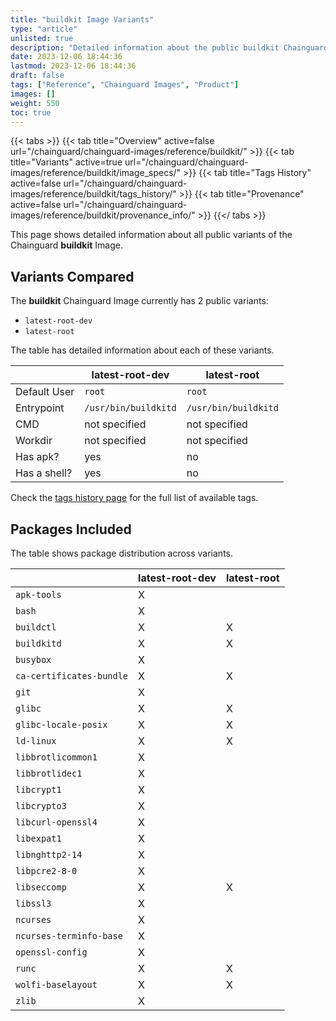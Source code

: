 ```yaml
---
title: "buildkit Image Variants"
type: "article"
unlisted: true
description: "Detailed information about the public buildkit Chainguard Image variants"
date: 2023-12-06 18:44:36
lastmod: 2023-12-06 18:44:36
draft: false
tags: ["Reference", "Chainguard Images", "Product"]
images: []
weight: 550
toc: true
---
```


{{< tabs >}}
{{< tab title="Overview" active=false url="/chainguard/chainguard-images/reference/buildkit/" >}}
{{< tab title="Variants" active=true url="/chainguard/chainguard-images/reference/buildkit/image_specs/" >}}
{{< tab title="Tags History" active=false url="/chainguard/chainguard-images/reference/buildkit/tags_history/" >}}
{{< tab title="Provenance" active=false url="/chainguard/chainguard-images/reference/buildkit/provenance_info/" >}}
{{</ tabs >}}

This page shows detailed information about all public variants of the Chainguard **buildkit** Image.

## Variants Compared
The **buildkit** Chainguard Image currently has 2 public variants: 

- `latest-root-dev`
- `latest-root`

The table has detailed information about each of these variants.

|              | latest-root-dev      | latest-root          |
|--------------|----------------------|----------------------|
| Default User | `root`               | `root`               |
| Entrypoint   | `/usr/bin/buildkitd` | `/usr/bin/buildkitd` |
| CMD          | not specified        | not specified        |
| Workdir      | not specified        | not specified        |
| Has apk?     | yes                  | no                   |
| Has a shell? | yes                  | no                   |

Check the [tags history page](/chainguard/chainguard-images/reference/buildkit/tags_history/) for the full list of available tags.

## Packages Included
The table shows package distribution across variants.

|                          | latest-root-dev | latest-root |
|--------------------------|-----------------|-------------|
| `apk-tools`              | X               |             |
| `bash`                   | X               |             |
| `buildctl`               | X               | X           |
| `buildkitd`              | X               | X           |
| `busybox`                | X               |             |
| `ca-certificates-bundle` | X               | X           |
| `git`                    | X               |             |
| `glibc`                  | X               | X           |
| `glibc-locale-posix`     | X               | X           |
| `ld-linux`               | X               | X           |
| `libbrotlicommon1`       | X               |             |
| `libbrotlidec1`          | X               |             |
| `libcrypt1`              | X               |             |
| `libcrypto3`             | X               |             |
| `libcurl-openssl4`       | X               |             |
| `libexpat1`              | X               |             |
| `libnghttp2-14`          | X               |             |
| `libpcre2-8-0`           | X               |             |
| `libseccomp`             | X               | X           |
| `libssl3`                | X               |             |
| `ncurses`                | X               |             |
| `ncurses-terminfo-base`  | X               |             |
| `openssl-config`         | X               |             |
| `runc`                   | X               | X           |
| `wolfi-baselayout`       | X               | X           |
| `zlib`                   | X               |             |

